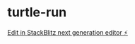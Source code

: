 # turtle-run

[Edit in StackBlitz next generation editor ⚡️](https://stackblitz.com/~/github.com/thiporia/turtle-run)